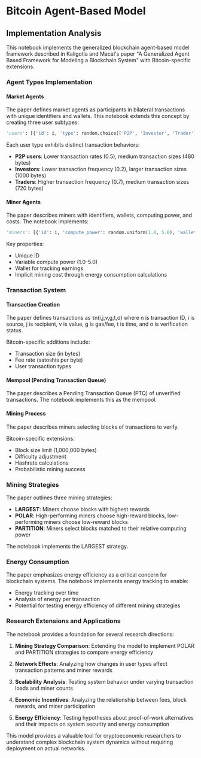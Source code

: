 # Bitcoin Agent-Based Model

## Implementation Analysis

This notebook implements the generalized blockchain agent-based model framework described in Kaligotla and Macal's paper "A Generalized Agent Based Framework for Modeling a Blockchain System" with Bitcoin-specific extensions.

### Agent Types Implementation

#### Market Agents
The paper defines market agents as participants in bilateral transactions with unique identifiers and wallets. This notebook extends this concept by creating three user subtypes:

```python
'users': [{'id': i, 'type': random.choice(['P2P', 'Investor', 'Trader'])} for i in range(50)]
```

Each user type exhibits distinct transaction behaviors:
- **P2P users**: Lower transaction rates (0.5), medium transaction sizes (480 bytes)
- **Investors**: Lower transaction frequency (0.2), larger transaction sizes (1000 bytes)
- **Traders**: Higher transaction frequency (0.7), medium transaction sizes (720 bytes)

#### Miner Agents
The paper describes miners with identifiers, wallets, computing power, and costs. The notebook implements:

```python
'miners': [{'id': i, 'compute_power': random.uniform(1.0, 5.0), 'wallet': 0} for i in range(10)]
```

Key properties:
- Unique ID
- Variable compute power (1.0-5.0)
- Wallet for tracking earnings
- Implicit mining cost through energy consumption calculations

### Transaction System

#### Transaction Creation
The paper defines transactions as τn(i,j,v,g,t,σ) where n is transaction ID, i is source, j is recipient, v is value, g is gas/fee, t is time, and σ is verification status.

Bitcoin-specific additions include:
- Transaction size (in bytes)
- Fee rate (satoshis per byte)
- User transaction types

#### Mempool (Pending Transaction Queue)
The paper describes a Pending Transaction Queue (PTQ) of unverified transactions. The notebook implements this as the mempool.

#### Mining Process
The paper describes miners selecting blocks of transactions to verify.

Bitcoin-specific extensions:
- Block size limit (1,000,000 bytes)
- Difficulty adjustment
- Hashrate calculations
- Probabilistic mining success

### Mining Strategies

The paper outlines three mining strategies:
- **LARGEST**: Miners choose blocks with highest rewards
- **POLAR**: High-performing miners choose high-reward blocks, low-performing miners choose low-reward blocks
- **PARTITION**: Miners select blocks matched to their relative computing power

The notebook implements the LARGEST strategy.

### Energy Consumption

The paper emphasizes energy efficiency as a critical concern for blockchain systems. The notebook implements energy tracking to enable:
- Energy tracking over time
- Analysis of energy per transaction
- Potential for testing energy efficiency of different mining strategies

### Research Extensions and Applications

The notebook provides a foundation for several research directions:

1. **Mining Strategy Comparison**: Extending the model to implement POLAR and PARTITION strategies to compare energy efficiency
   
2. **Network Effects**: Analyzing how changes in user types affect transaction patterns and miner rewards

3. **Scalability Analysis**: Testing system behavior under varying transaction loads and miner counts

4. **Economic Incentives**: Analyzing the relationship between fees, block rewards, and miner participation

5. **Energy Efficiency**: Testing hypotheses about proof-of-work alternatives and their impacts on system security and energy consumption

This model provides a valuable tool for cryptoeconomic researchers to understand complex blockchain system dynamics without requiring deployment on actual networks.